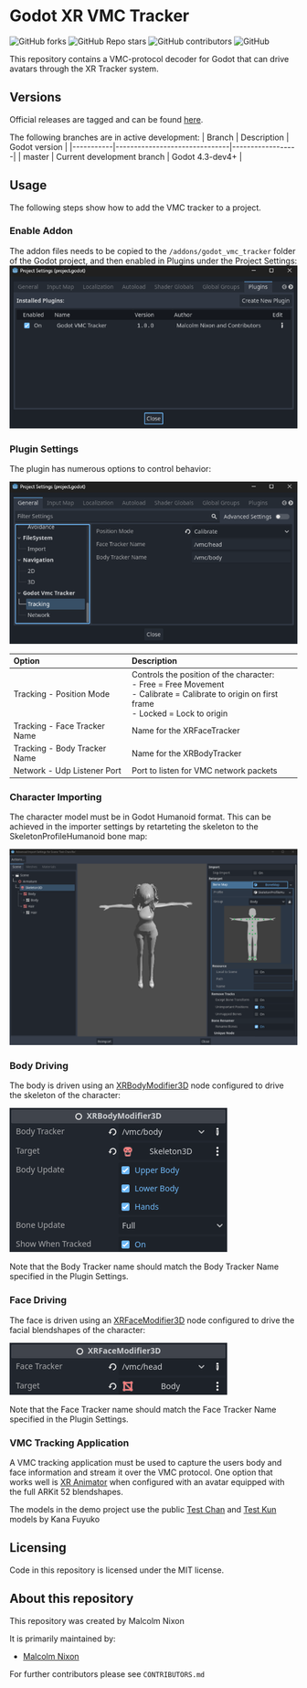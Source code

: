 # Godot XR VMC Tracker

![GitHub forks](https://img.shields.io/github/forks/Malcolmnixon/GodotXRVmcTracker?style=plastic)
![GitHub Repo stars](https://img.shields.io/github/stars/Malcolmnixon/GodotXRVmcTracker?style=plastic)
![GitHub contributors](https://img.shields.io/github/contributors/Malcolmnixon/GodotXRVmcTracker?style=plastic)
![GitHub](https://img.shields.io/github/license/Malcolmnixon/GodotXRVmcTracker?style=plastic)

This repository contains a VMC-protocol decoder for Godot that can drive avatars through the XR Tracker system.

## Versions

Official releases are tagged and can be found [here](https://github.com/Malcolmnixon/GodotXRVmcTracker/releases).

The following branches are in active development:
|  Branch   |  Description                  |  Godot version   |
|-----------|-------------------------------|------------------|
|  master   | Current development branch    |  Godot 4.3-dev4+ |

## Usage

The following steps show how to add the VMC tracker to a project.

### Enable Addon

The addon files needs to be copied to the `/addons/godot_vmc_tracker` folder of the Godot project, and then enabled in Plugins under the Project Settings:
![Enable Plugin](/docs/enable_plugin.png)

### Plugin Settings

The plugin has numerous options to control behavior:

![Plugin Options](/docs/plugin_settings.png)

| Option | Description |
| :----- | :---------- |
| Tracking - Position Mode | Controls the position of the character:<br>- Free = Free Movement<br>- Calibrate = Calibrate to origin on first frame<br>- Locked = Lock to origin |
| Tracking - Face Tracker Name | Name for the XRFaceTracker |
| Tracking - Body Tracker Name | Name for the XRBodyTracker |
| Network - Udp Listener Port | Port to listen for VMC network packets |

### Character Importing

The character model must be in Godot Humanoid format. This can be achieved in the importer settings by retarteting the skeleton to the SkeletonProfileHumanoid bone map:

![Character Import](/docs/character_import.png)

### Body Driving

The body is driven using an [XRBodyModifier3D](https://docs.godotengine.org/en/latest/classes/class_xrbodymodifier3d.html) node configured to drive the skeleton of the character:

![XRBodyModifier3D](/docs/xrbodymodifier3d.png)

Note that the Body Tracker name should match the Body Tracker Name specified in the Plugin Settings.

### Face Driving

The face is driven using an [XRFaceModifier3D](https://docs.godotengine.org/en/latest/classes/class_xrfacemodifier3d.html) node configured to drive the facial blendshapes of the character:

![XRFaceModifier3D](/docs/xrfacemodifier3d.png)

Note that the Face Tracker name should match the Face Tracker Name specified in the Plugin Settings.

### VMC Tracking Application

A VMC tracking application must be used to capture the users body and face information and stream it over the VMC protocol. One option that works well is [XR Animator](https://github.com/ButzYung/SystemAnimatorOnline)
when configured with an avatar equipped with the full ARKit 52 blendshapes.

The models in the demo project use the public [Test Chan](https://kanafuyuko.booth.pm/items/5419110) and [Test Kun](https://kanafuyuko.booth.pm/items/5420804) models by Kana Fuyuko

## Licensing

Code in this repository is licensed under the MIT license.

## About this repository

This repository was created by Malcolm Nixon

It is primarily maintained by:
- [Malcolm Nixon](https://github.com/Malcolmnixon/)

For further contributors please see `CONTRIBUTORS.md`
